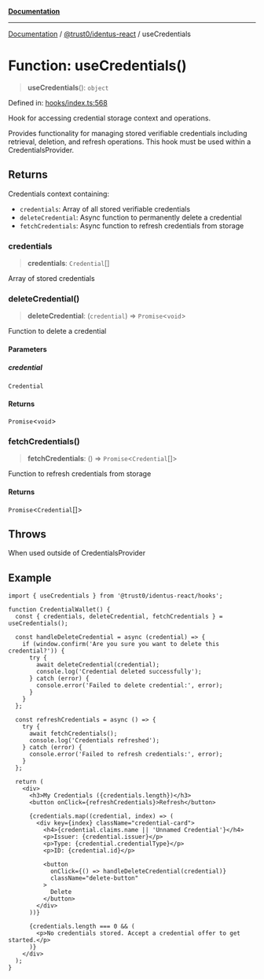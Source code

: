 [**Documentation**](../../../README.md)

***

[Documentation](../../../README.md) / [@trust0/identus-react](../README.md) / useCredentials

# Function: useCredentials()

> **useCredentials**(): `object`

Defined in: [hooks/index.ts:568](https://github.com/trust0-project/identus/blob/6482b5d54913fe08540bba553b4274f2423b6fd4/packages/identus-react/src/hooks/index.ts#L568)

Hook for accessing credential storage context and operations.

Provides functionality for managing stored verifiable credentials including
retrieval, deletion, and refresh operations. This hook must be used within
a CredentialsProvider.

## Returns

Credentials context containing:
  - `credentials`: Array of all stored verifiable credentials
  - `deleteCredential`: Async function to permanently delete a credential
  - `fetchCredentials`: Async function to refresh credentials from storage

### credentials

> **credentials**: `Credential`[]

Array of stored credentials

### deleteCredential()

> **deleteCredential**: (`credential`) => `Promise`\<`void`\>

Function to delete a credential

#### Parameters

##### credential

`Credential`

#### Returns

`Promise`\<`void`\>

### fetchCredentials()

> **fetchCredentials**: () => `Promise`\<`Credential`[]\>

Function to refresh credentials from storage

#### Returns

`Promise`\<`Credential`[]\>

## Throws

When used outside of CredentialsProvider

## Example

```tsx
import { useCredentials } from '@trust0/identus-react/hooks';

function CredentialWallet() {
  const { credentials, deleteCredential, fetchCredentials } = useCredentials();
  
  const handleDeleteCredential = async (credential) => {
    if (window.confirm('Are you sure you want to delete this credential?')) {
      try {
        await deleteCredential(credential);
        console.log('Credential deleted successfully');
      } catch (error) {
        console.error('Failed to delete credential:', error);
      }
    }
  };
  
  const refreshCredentials = async () => {
    try {
      await fetchCredentials();
      console.log('Credentials refreshed');
    } catch (error) {
      console.error('Failed to refresh credentials:', error);
    }
  };
  
  return (
    <div>
      <h3>My Credentials ({credentials.length})</h3>
      <button onClick={refreshCredentials}>Refresh</button>
      
      {credentials.map((credential, index) => (
        <div key={index} className="credential-card">
          <h4>{credential.claims.name || 'Unnamed Credential'}</h4>
          <p>Issuer: {credential.issuer}</p>
          <p>Type: {credential.credentialType}</p>
          <p>ID: {credential.id}</p>
          
          <button 
            onClick={() => handleDeleteCredential(credential)}
            className="delete-button"
          >
            Delete
          </button>
        </div>
      ))}
      
      {credentials.length === 0 && (
        <p>No credentials stored. Accept a credential offer to get started.</p>
      )}
    </div>
  );
}
```
